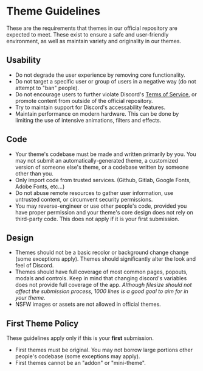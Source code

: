 # Theme Guidelines
These are the requirements that themes in our official repository are expected to meet. These exist to ensure a safe and user-friendly environment, as well as maintain variety and originality in our themes.

## Usability
- Do not degrade the user experience by removing core functionality.
- Do not target a specific user or group of users in a negative way (do not attempt to "ban" people).
- Do not encourage users to further violate Discord's [Terms of Service](https://discord.com/terms), or promote content from outside of the official repository.
- Try to maintain support for Discord's accessability features.
- Maintain performance on modern hardware. This can be done by limiting the use of intensive animations, filters and effects.

## Code
- Your theme's codebase must be made and written primarily by you. You may not submit an automatically-generated theme, a customized version of someone else's theme, or a codebase written by someone other than you.
- Only import code from trusted services. (Github, Gitlab, Google Fonts, Adobe Fonts, etc...)
- Do not abuse remote resources to gather user information, use untrusted content, or circumvent security permissions.
- You may reverse-engineer or use other people's code, provided you have proper permission and your theme's core design does not rely on third-party code. This does not apply if it is your first submission.

## Design
- Themes should not be a basic recolor or background change change (some exceptions apply). Themes should significantly alter the look and feel of Discord.
- Themes should have full coverage of most common pages, popouts, modals and controls. Keep in mind that changing discord's variables does not provide full coverage of the app.
*Although filesize should not affect the submission process, 1000 lines is a good goal to aim for in your theme.*
- NSFW images or assets are not allowed in official themes.

## First Theme Policy
These guidelines apply only if this is your **first** submission.
- First themes must be original. You may not borrow large portions other people's codebase (some exceptions may apply).
- First themes cannot be an "addon" or "mini-theme".
